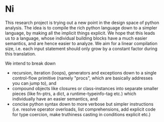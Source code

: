 Ni
==

This research project is trying out a new point in the design space of python analysis.
The idea is to compile the rich python language down to a simpler language, by making all the implicit things explicit.
We hope that this leads us to a language, whose individual building blocks have a much easier semantics, and are hence easier to analyze.
We aim for a linear compilation size, i.e. each input statement should only grow by a constant factor during this translation.

We intend to break down
- recursion, iteration (loops), generators and exceptions down to a single control-flow primitive (namely "procs", which are basically addresses you can jump to), and
- compound objects like closures or class-instances into separate smaller pieces (like fn-ptrs, a dict, a runtime-typeinfo-tag etc.) which individually have an easier semantics, and
- concise python syntax down to more verbose but simpler instructions (i.e. resolve operator overloads, list comprehensions, add explicit code for type coercion, make truthiness casting in conditions explicit etc.)
